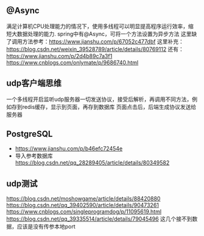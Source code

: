 ## @Async
满足计算机CPU处理能力的情况下，使用多线程可以明显提高程序运行效率，缩短大数据处理的能力.
spring中有@Async，可将一个方法设置为异步方法
这里缺了调用方法参考：https://www.jianshu.com/p/67052c477dbf
这里补充：https://blog.csdn.net/weixin_39528789/article/details/80769112
还有：https://www.jianshu.com/p/2d4b89c7a3f1
https://www.cnblogs.com/onlymate/p/9686740.html
## udp客户端思维
一个多线程开启监听udp服务器一切发送协议，接受后解析，再调用不同方法，例如存到redis缓存，显示到页面，再存到数据库
页面点击后，后端生成协议发送给服务器
## PostgreSQL
+ https://www.jianshu.com/p/b46efc72454e
+ 导入参考数据库
https://blog.csdn.net/qq_28289405/article/details/80349582
## udp测试
https://blog.csdn.net/moshowgame/article/details/88420880
https://blog.csdn.net/qq_39402590/article/details/90473261
https://www.cnblogs.com/singleprogramdog/p/11095619.html
https://blog.csdn.net/qq_39335514/article/details/79045496
这几个接不到数据，应该是没有传参本地port
